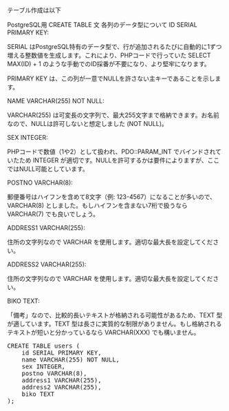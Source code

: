 テーブル作成は以下

PostgreSQL用 CREATE TABLE 文
各列のデータ型について
ID SERIAL PRIMARY KEY:

SERIAL はPostgreSQL特有のデータ型で、行が追加されるたびに自動的に1ずつ増える整数値を生成します。これにより、PHPコードで行っていた SELECT MAX(ID) + 1 のような手動でのID採番が不要になり、より堅牢になります。

PRIMARY KEY は、この列が一意でNULLを許さない主キーであることを示します。

NAME VARCHAR(255) NOT NULL:

VARCHAR(255) は可変長の文字列で、最大255文字まで格納できます。お名前なので、NULLは許可しないと想定しました (NOT NULL)。

SEX INTEGER:

PHPコードで数値（1や2）として扱われ、PDO::PARAM_INT でバインドされていたため INTEGER が適切です。NULLを許可するかは要件によりますが、ここではNULL可能としています。

POSTNO VARCHAR(8):

郵便番号はハイフンを含めて8文字（例: 123-4567）になることが多いので、VARCHAR(8) としました。もしハイフンを含まない7桁で扱うなら VARCHAR(7) でも良いでしょう。

ADDRESS1 VARCHAR(255):

住所の文字列なので VARCHAR を使用します。適切な最大長を設定してください。

ADDRESS2 VARCHAR(255):

住所の文字列なので VARCHAR を使用します。適切な最大長を設定してください。

BIKO TEXT:

「備考」なので、比較的長いテキストが格納される可能性があるため、TEXT 型が適しています。TEXT 型は長さに実質的な制限がありません。もし格納されるテキストが短いと分かっているなら VARCHAR(XXX) でも構いません。

<pre>
CREATE TABLE users (
    id SERIAL PRIMARY KEY,
    name VARCHAR(255) NOT NULL,
    sex INTEGER,
    postno VARCHAR(8),
    address1 VARCHAR(255),
    address2 VARCHAR(255),
    biko TEXT
);
</pre>

